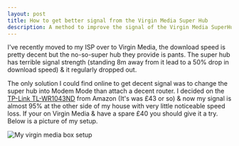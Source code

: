 ```yaml
---
layout: post
title: How to get better signal from the Virgin Media Super Hub
description: A method to improve the signal of the Virgin Media SuperHub
---
```


I've recently moved to my ISP over to Virgin Media, the download speed is pretty decent but the no-so-super hub they provide is pants. The super hub has terrible signal strength (standing 8m away from it lead to a 50% drop in download speed) & it regularly dropped out.

The only solution I could find online to get decent signal was to change the super hub into Modem Mode than attach a decent router. I decided on the [TP-Link TL-WR1043ND](https://www.amazon.co.uk/gp/product/B002YETVTQ/ref=as_li_ss_tl?ie=UTF8&camp=1634&creative=19450&creativeASIN=B002YETVTQ&linkCode=as2&tag=fulondes-21) from Amazon (It's was £43 or so) & now my signal is almost 95% at the other side of my house with very little noticeable speed loss. If your on Virgin Media & have a spare £40 you should give it a try. Below is a picture of my setup.

![My virgin media box setup](/uploads/2012/11/superhub-with-better-router.jpg)
